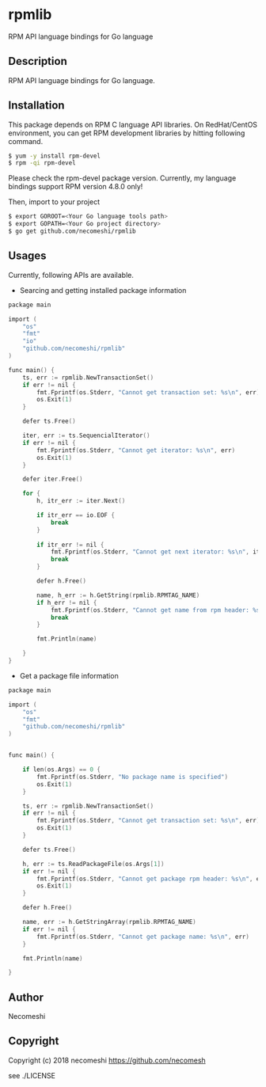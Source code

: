 rpmlib
===

RPM API language bindings for Go language

## Description
RPM API language bindings for Go language.

## Installation

This package depends on RPM C language API libraries. 
On RedHat/CentOS environment, you can get RPM development 
libraries by hitting following command.

```bash
$ yum -y install rpm-devel
$ rpm -qi rpm-devel
```

Please check the rpm-devel package version. 
Currently, my language bindings support RPM version 4.8.0 only!

Then, import to your project

```bash
$ export GOROOT=<Your Go language tools path>
$ export GOPATH=<Your Go project directory>
$ go get github.com/necomeshi/rpmlib
```

## Usages

Currently, following APIs are available. 

* Searcing and getting installed package information

```c
package main

import (
	"os"
	"fmt"
	"io"
	"github.com/necomeshi/rpmlib"
)

func main() {
	ts, err := rpmlib.NewTransactionSet()
	if err != nil {
		fmt.Fprintf(os.Stderr, "Cannot get transaction set: %s\n", err)
		os.Exit(1)
	}

	defer ts.Free()

	iter, err := ts.SequencialIterator()
	if err != nil {
		fmt.Fprintf(os.Stderr, "Cannot get iterator: %s\n", err)
		os.Exit(1)
	}

	defer iter.Free()

	for {
		h, itr_err := iter.Next()

		if itr_err == io.EOF {
			break	
		}
		
		if itr_err != nil {
			fmt.Fprintf(os.Stderr, "Cannot get next iterator: %s\n", itr_err)
			break
		}

		defer h.Free()

		name, h_err := h.GetString(rpmlib.RPMTAG_NAME)	
		if h_err != nil {
			fmt.Fprintf(os.Stderr, "Cannot get name from rpm header: %s\n", h_err)
			break
		}

		fmt.Println(name)

	}
}
```

* Get a package file information

```c
package main

import (
	"os"
	"fmt"
	"github.com/necomeshi/rpmlib"
)


func main() {

	if len(os.Args) == 0 {
		fmt.Fprintf(os.Stderr, "No package name is specified")
		os.Exit(1)
	}

	ts, err := rpmlib.NewTransactionSet()	
	if err != nil {
		fmt.Fprintf(os.Stderr, "Cannot get transaction set: %s\n", err)
		os.Exit(1)
	}

	defer ts.Free()

	h, err := ts.ReadPackageFile(os.Args[1])
	if err != nil {
		fmt.Fprintf(os.Stderr, "Cannot get package rpm header: %s\n", err)
		os.Exit(1)
	}

	defer h.Free()

	name, err := h.GetStringArray(rpmlib.RPMTAG_NAME)
	if err != nil {
		fmt.Fprintf(os.Stderr, "Cannot get package name: %s\n", err)
	}

	fmt.Println(name)

}
```

## Author
Necomeshi

## Copyright

Copyright (c) 2018 necomeshi https://github.com/necomesh

see ./LICENSE

